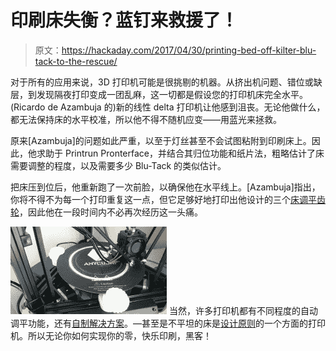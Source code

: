 # 印刷床失衡？蓝钉来救援了！

> 原文：<https://hackaday.com/2017/04/30/printing-bed-off-kilter-blu-tack-to-the-rescue/>

对于所有的应用来说，3D 打印机可能是很挑剔的机器。从挤出机问题、错位或缺层，到发现隔夜打印变成一团乱麻，这一切都是假设您的打印机床完全水平。(Ricardo de Azambuja 的)新的线性 delta 打印机让他感到沮丧。无论他做什么，都无法保持床的水平校准，所以他不得不随机应变——用蓝光来拯救。

原来[Azambuja]的问题如此严重，以至于灯丝甚至不会试图粘附到印刷床上。因此，他求助于 Printrun Pronterface，并结合其归位功能和纸片法，粗略估计了床需要调整的程度，以及需要多少 Blu-Tack 的类似估计。

把床压到位后，他重新跑了一次前脸，以确保他在水平线上。[Azambuja]指出，你将不得不为每一个打印重复这一点，但它足够好地打印出他设计的三个[床调平齿轮](http://www.thingiverse.com/thing:2252569)，因此他在一段时间内不必再次经历这一头痛。

[![](img/982d946bc20411f7bcd111c8058318f2.png)](https://hackaday.com/wp-content/uploads/2017/04/b054b5bd3199cd7c201cbe39d58e4638_display_large.jpg) 当然，许多打印机都有不同程度的自动调平功能，还有[自制解决方案](http://hackaday.com/2016/01/31/tribed-3d-printer-configuration-doesnt-ever-need-to-be-leveled/)。—甚至是不平坦的床是[设计原则](http://hackaday.com/2017/01/19/3d-printer-with-tilted-bed/)的一个方面的打印机。所以无论你如何实现你的零，快乐印刷，黑客！